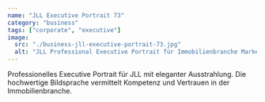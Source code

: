 ```yaml
---
name: "JLL Executive Portrait 73"
category: "business"
tags: ["corporate", "executive"]
image:
  src: "./business-jll-executive-portrait-73.jpg"
  alt: "JLL Professional Executive Portrait für Immobilienbranche Marketing"
---
```


Professionelles Executive Portrait für JLL mit eleganter Ausstrahlung. Die hochwertige Bildsprache vermittelt Kompetenz und Vertrauen in der Immobilienbranche.